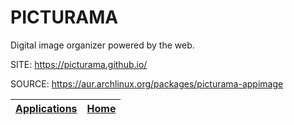 # PICTURAMA

 Digital image organizer powered by the web.

 SITE: https://picturama.github.io/

 SOURCE: https://aur.archlinux.org/packages/picturama-appimage

 | [Applications](https://portable-linux-apps.github.io/apps.html) | [Home](https://portable-linux-apps.github.io)
 | --- | --- |
